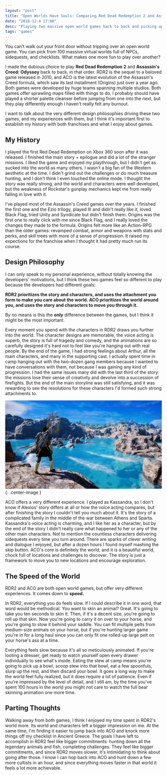 ```yaml
---
layout: "post"
title: "Open Worlds Have Souls: Comparing Red Dead Redemption 2 and Assassin's Creed Odyssey"
date: "2018-12-4 17:00"
desc: "Playing two massive open world games back to back and picking apart the differences."
tags: "games"
---
```


You can't walk out your front door without tripping over an open world game. You can pick from 100 massive virtual worlds full of NPCs, sidequests, and checklists. What makes one more fun to play over another?

I made the dubious choice to play **Red Dead Redemption 2** and **Assassin's Creed: Odyssey** back to back, in that order. RDR2 is the sequel to a beloved game released in 2010, and ACO is the latest evolution of the Assassin's Creed formula, which saw its last installment (Origins) just over a year ago. Both games were developed by huge teams spanning multiple studios. Both games offer sprawling maps filled with things to do. I probably should have played a shorter palette cleanser before jumping from one into the next, but they play differently enough I haven't really felt any burnout.

I want to talk about the very different design philosophies driving these two games, and my experiences with them, but I think it's important first to establish my history with both franchises and what I enjoy about games.

## My History

I played the first Red Dead Redemption on Xbox 360 soon after it was released. I finished the main story + epilogue and did a lot of the stranger missions. I liked the game and enjoyed my playthrough, but I didn't get as sucked into the world as many others. I wasn't a big fan of the Western aesthetic at the time. I didn't grind out the challenges or do much treasure hunting, and I don't think I even touched the online mode. I thought the story was really strong, and the world and characters were well developed, but the weakness of Rockstar's gunplay mechanics kept me from really falling in love with it.

I've played most of the Assassin's Creed games over the years. I finished the first one and the Ezio trilogy, played III and didn't really like it, loved Black Flag, tried Unity and Syndicate but didn't finish them. Origins was the first one to really click with me since Black Flag, and I really loved the changes they made to the formula. Origins felt more like an Action-RPG than the older games: revamped combat, armor and weapons with stats and perks, and skill trees with more of a sense of progression. It raised my expections for the franchise when I thought it had pretty much run its course.

## Design Philosophy

I can only speak to my personal experience, without totally knowing the developers' motivations, but I think these two games feel so different to play because the developers had different goals:

**RDR2 prioritizes the story and characters, and uses the attachment you form to make you care about the world. ACO prioritizes the world around you, and uses the story and characters to move you through it.**

By no means is this the **only** difference between the games, but I think it might be the most important.

Every moment you spend with the characters in RDR2 draws you further into the world. The character designs are memorable, the voice acting is superb, the story is full of tragedy and comedy, and the animations are so carefully designed it's hard not to feel like you're hanging out with real people. By the end of the game, I had strong feelings about Arthur, all the main characters, and many in the supporting cast. I actually spent time in camp hanging out with the two-dozen gang members because I wanted to have conversations with them, not because I was gaining any kind of progression. I had the same issues many did with the last third of the story: the missions lose their sense of creativity and devolve into a succession of firefights. But the end of the main storyline was still satisfying, and it was rewarding to see the resolutions for these characters I'd formed such strong attachments to.

![Hubspot](/assets/aco/island-life.jpg){: .center-image }

ACO offers a very different experience. I played as Kassandra, so I don't know if Alexios' story differs at all or how the voice acting compares, but after finishing the story I couldn't tell you much about it. It's the story of a complicated family in the middle of the war between Athens and Sparta. Kassandra's voice acting is charming, and I like her as a character, but by the end of the story I didn't really care what happened to her or any of the other main characters. Not to mention the countless characters delivering sidequests every time you turn around. There are sparks of clever writing and dialogue I enjoyed, but after a dozen hours I found myself mashing the skip button. ACO's core is definitely the world, and it is a beautiful world, chock full of locations and challenges to discover. The story is just a framework to move you to new locations and encourage exploration.

## The Speed of the World

RDR2 and ACO are both open world games, but offer very different experiences. It comes down to **speed.**

In RDR2, everything you do feels slow. If I could describe it in one word, that word would be methodical. You want to skin an animal? Great. It's going to take you ten seconds to skin it. Then, if it's a decent size, you're going to roll up that skin. Now you're going to carry it on over to your horse, and you're going to stow it behind your saddle. You can fit multiple pelts from medium-size animals on your horse, but if you're hunting larger game you're in for a long haul since you can only fit one rolled-up large pelt on your horse's ass at a time.

Everything feels slow because it's all so meticulously animated. If you're looting a dresser, get ready to watch yourself open every drawer individually to see what's inside. Eating the stew at camp means you're going to pick up a bowl, scoop stew into that bowl, eat a few spoonfuls, slurp up the rest, and then discard your bowl. It goes a long way to make the world feel fully realized, but it does require a lot of patience. Even if you're impressed by the level of detail, and I still am, by the time you've spent 100 hours in the world you might not care to watch the full bear skinning animation one more time.

## Parting Thoughts

Walking away from both games, I think I enjoyed my time spent in RDR2's world more. Its world and characters left a bigger impression on me. At the same time, I'm finding it easier to jump back into ACO and knock more things off my checklist in Ancient Greece. The goals I have left to accomplish in RDR2 feel like bigger commitments: hunting down all the legendary animals and fish, completing challenges. They feel like bigger commitments, and since RDR2 moves slower, it's intimidating to think about going after those. I know I can hop back into ACO and hunt down a few more cultists in an hour, and since everything moves faster in that world it feels a lot more achievable.